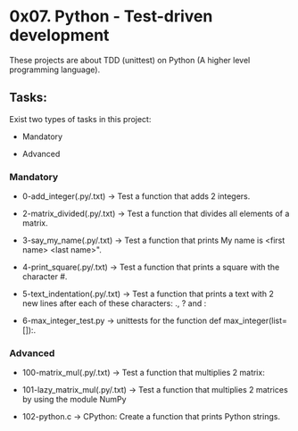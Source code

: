 # 0x07. Python - Test-driven development

These projects are about TDD (unittest) on Python (A higher level programming language).

## Tasks:

Exist two types of tasks in this project:

- Mandatory

- Advanced

### Mandatory

- 0-add_integer(.py/.txt) &rarr; Test a function that adds 2 integers.

- 2-matrix_divided(.py/.txt) &rarr; Test a function that divides all elements of a matrix.

- 3-say_my_name(.py/.txt) &rarr; Test a function that prints My name is \<first name\> \<last name\>".

- 4-print_square(.py/.txt) &rarr; Test a function that prints a square with the character #.

- 5-text_indentation(.py/.txt) &rarr; Test a function that prints a text with 2 new lines after each of these characters: ., ? and :

- 6-max_integer_test.py &rarr; unittests for the function def max_integer(list=[]):.

### Advanced

- 100-matrix_mul(.py/.txt) &rarr; Test a function that multiplies 2 matrix:

- 101-lazy_matrix_mul(.py/.txt) &rarr; Test a function that multiplies 2 matrices by using the module NumPy

- 102-python.c &rarr; CPython: Create a function that prints Python strings.
